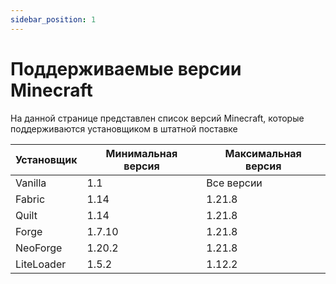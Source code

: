 ```yaml
---
sidebar_position: 1
---
```


# Поддерживаемые версии Minecraft

На данной странице представлен список версий Minecraft, которые поддерживаются установщиком в штатной поставке

| Установщик | Минимальная версия | Максимальная версия |
|------------|--------------------|---------------------|
| Vanilla    | 1.1                | Все версии          |
| Fabric     | 1.14               | 1.21.8              |
| Quilt      | 1.14               | 1.21.8              |
| Forge      | 1.7.10             | 1.21.8              |
| NeoForge   | 1.20.2             | 1.21.8              |
| LiteLoader | 1.5.2              | 1.12.2              |




